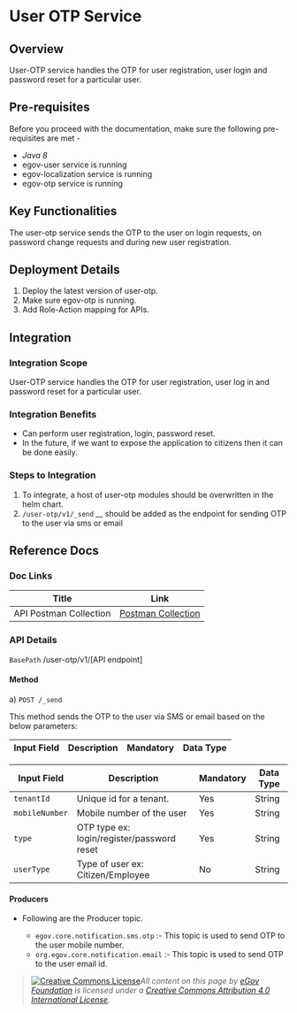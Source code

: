 # User OTP Service

## Overview <a href="#overview" id="overview"></a>

User-OTP service handles the OTP for user registration, user login and password reset for a particular user.

## Pre-requisites <a href="#pre-requisites" id="pre-requisites"></a>

Before you proceed with the documentation, make sure the following pre-requisites are met -

* _Java 8_
* egov-user service is running
* egov-localization service is running
* egov-otp service is running

## Key Functionalities <a href="#key-functionalities" id="key-functionalities"></a>

The user-otp service sends the OTP to the user on login requests, on password change requests and during new user registration.

## Deployment Details <a href="#deployment-details" id="deployment-details"></a>

1. Deploy the latest version of user-otp.
2. Make sure egov-otp is running.
3. Add Role-Action mapping for APIs.

## Integration <a href="#integration" id="integration"></a>

### Integration Scope <a href="#integration-scope" id="integration-scope"></a>

User-OTP service handles the OTP for user registration, user log in and password reset for a particular user.

### Integration Benefits <a href="#integration-benefits" id="integration-benefits"></a>

* Can perform user registration, login, password reset.
* In the future, if we want to expose the application to citizens then it can be done easily.

### Steps to Integration <a href="#steps-to-integration" id="steps-to-integration"></a>

1. To integrate, a host of user-otp modules should be overwritten in the helm chart.
2. `/user-otp/v1/_send` __ should be added as the endpoint for sending OTP to the user via sms or email

## Reference Docs <a href="#reference-docs" id="reference-docs"></a>

### Doc Links <a href="#doc-links" id="doc-links"></a>

| **Title**              | **Link**                                                                          |
| ---------------------- | --------------------------------------------------------------------------------- |
| API Postman Collection | [Postman Collection](https://www.getpostman.com/collections/5a7475c3ec5ad9b06927) |

### API Details <a href="#api-details" id="api-details"></a>

`BasePath` /user-otp/v1/\[API endpoint]

#### **Method**

a) `POST /_send`

This method sends the OTP to the user via SMS or email based on the below parameters:

| Input Field | Description | Mandatory | Data Type |
| ----------- | ----------- | --------- | --------- |

| Input Field    | Description                                | Mandatory | Data Type |
| -------------- | ------------------------------------------ | --------- | --------- |
| `tenantId`     | Unique id for a tenant.                    | Yes       | String    |
| `mobileNumber` | Mobile number of the user                  | Yes       | String    |
| `type`         | OTP type ex: login/register/password reset | Yes       | String    |
| `userType`     | Type of user ex: Citizen/Employee          | No        | String    |

#### Producers <a href="#producers" id="producers"></a>

*   Following are the Producer topic.

    * `egov.core.notification.sms.otp` :- This topic is used to send OTP to the user mobile number.
    * `org.egov.core.notification.email` :- This topic is used to send OTP to the user email id.



> [![Creative Commons License](https://i.creativecommons.org/l/by/4.0/80x15.png)_​_](http://creativecommons.org/licenses/by/4.0/)_All content on this page by_ [_eGov Foundation_](https://egov.org.in) _is licensed under a_ [_Creative Commons Attribution 4.0 International License_](http://creativecommons.org/licenses/by/4.0/)_._
